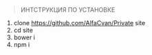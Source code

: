 > ИНТСТРУКЦИЯ ПО УСТАНОВКЕ

1. clone https://github.com/AlfaCvan/Private site
2. cd site
3. bower i
4. npm i
